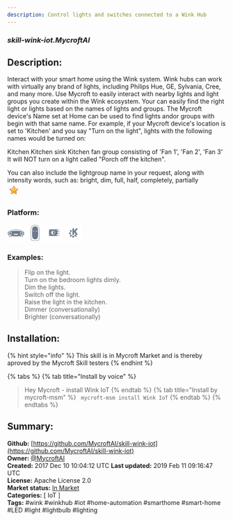 ```yaml
---
description: Control lights and switches connected to a Wink Hub
---
```


### _skill-wink-iot.MycroftAI_  
## Description:  
Interact with your smart home using the Wink system.  Wink hubs can work with virtually any brand of lights, including Philips Hue, GE, Sylvania, Cree, and many more.  Use Mycroft to easily interact with nearby lights and light groups you create within the Wink ecosystem.
Your can easily find the right light or lights based on the names of lights and groups.  The Mycroft device's Name set at Home
can be used to find lights andor groups with begin with that same name. For example, if your Mycroft device's location is set to 'Kitchen' and you say "Turn on the light", lights with the following names would be turned on:

Kitchen
Kitchen sink
Kitchen fan group consisting of 'Fan 1', 'Fan 2', 'Fan 3'
It will NOT turn on a light called "Porch off the kitchen".

You can also include the lightgroup name in your request, along with intensity words, such as: bright, dim, full, half, completely, partially  
![](../.gitbook/assets/star.png)  
  
### Platform:  
 ![Mark I](../.gitbook/assets/mark-1-icon.png)  ![Mark II](../.gitbook/assets/mark-2-icon.png)  ![Picroft](../.gitbook/assets/picroft-icon.png)  ![plasmoid](../.gitbook/assets/kde.png)   
### Examples:  
> Flip on the light.  
> Turn on the bedroom lights dimly.  
> Dim the lights.  
> Switch off the light.  
> Raise the light in the kitchen.  
> Dimmer (conversationally)  
> Brighter (conversationally)  
  
## Installation:  
{% hint style="info" %}
This skill is in Mycroft Market and is thereby aproved by the Mycroft Skill testers
{% endhint %}
    
{% tabs %}
{% tab title="Install by voice" %}
> Hey Mycroft - install Wink IoT
{% endtab %}
  {% tab title="Install by mycroft-msm" %}
``` mycroft-msm install Wink IoT```
{% endtab %}
  {% endtabs %}
    
## Summary:  
**Github:** [https://github.com/MycroftAI/skill-wink-iot](https://github.com/MycroftAI/skill-wink-iot)  
**Owner:** [@MycroftAI](https://github.com/MycroftAI)  
**Created:** 2017 Dec 10 10:04:12 UTC  **Last updated:** 2019 Feb 11 09:16:47 UTC  
**License:** Apache License 2.0  
**Market status:** [In Market](https://market.mycroft.ai/skill/mycroft-wink-iot)  
**Categories:** [ IoT ]   
**Tags:** \#wink \#winkhub \#iot \#home-automation \#smarthome \#smart-home \#LED \#light \#lightbulb \#lighting   
